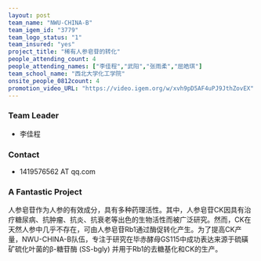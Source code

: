 ```yaml
---
layout: post
team_name: "NWU-CHINA-B"
team_igem_id: "3779"
team_logo_status: "1"
team_insured: "yes"
project_title: "稀有人参皂苷的转化"
people_attending_count: 4
people_attending_names: ["李佳程","武阳","张雨柔","屈皓琪"]
team_school_name: "西北大学化工学院"
onsite_people_0812count: 4
promotion_video_URL: "https://video.igem.org/w/xvh9pD5AF4uPJ9JthZovEX"
---
```



### Team Leader
* 李佳程

### Contact
* 1419576562 AT qq.com

### A Fantastic Project

人参皂苷作为人参的有效成分，具有多种药理活性。其中，人参皂苷CK因具有治疗糖尿病、抗肿瘤、抗炎、抗衰老等出色的生物活性而被广泛研究。然而，CK在天然人参中几乎不存在，可由人参皂苷Rb1通过酶促转化产生。为了提高CK产量，NWU-CHINA-B队伍，专注于研究在毕赤酵母GS115中成功表达来源于硫磺矿硫化叶菌的β-糖苷酶 (SS-bgly) 并用于Rb1的去糖基化和CK的生产。
